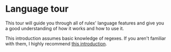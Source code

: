 # Language tour

This tour will guide you through all of rulex' language features and give you a good understanding
of how it works and how to use it.

This introduction assumes basic knowledge of regexes. If you aren't familiar with them, I highly
recommend [this introduction](https://www.regular-expressions.info/quickstart.html).
